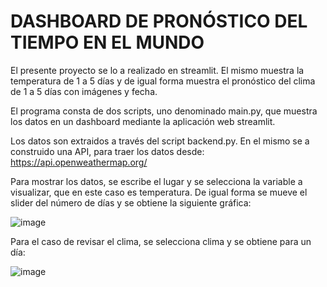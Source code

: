 # DASHBOARD DE PRONÓSTICO DEL TIEMPO EN EL MUNDO

El presente proyecto se lo a realizado en streamlit. El mismo muestra la temperatura de 1 a 5 días y de igual forma muestra el pronóstico del clima de 1 a 5 días con imágenes y fecha.

El programa consta de dos scripts, uno denominado main.py, que muestra los datos en un dashboard mediante la aplicación web streamlit.

Los datos son extraidos a través del script backend.py. En el mismo se a construido una API, para traer los datos desde: https://api.openweathermap.org/

Para mostrar los datos, se escribe el lugar y se selecciona la variable a visualizar, que en este caso es temperatura. De igual forma se mueve el slider del número de días y se obtiene la siguiente gráfica:

![image](https://github.com/krist2357/app7/assets/75154211/cdbd2b98-92c3-4280-929c-94de227ab8bc)

Para el caso de revisar el clima, se selecciona clima y se obtiene para un día:

![image](https://github.com/krist2357/app7/assets/75154211/fe6b0870-e13f-4e55-b7bc-53f68a600d50)